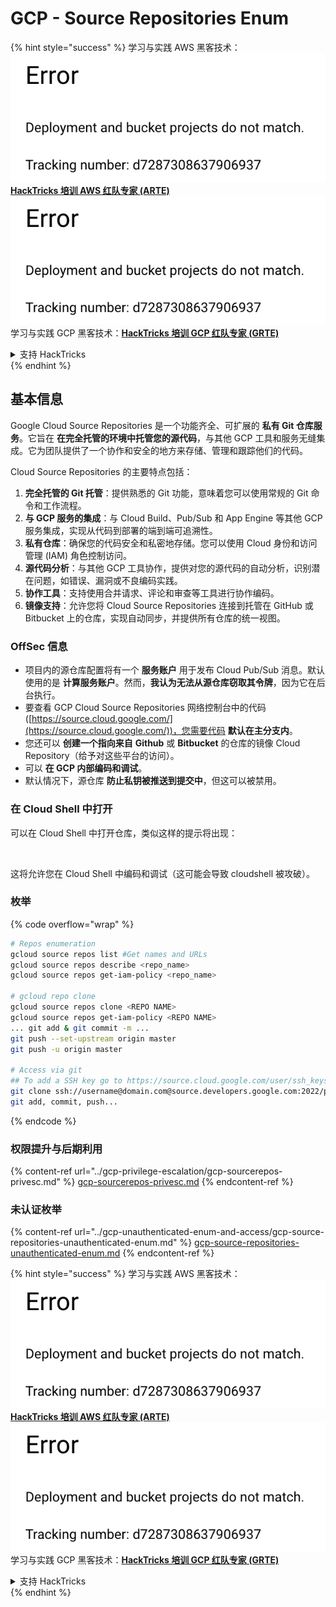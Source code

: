# GCP - Source Repositories Enum

{% hint style="success" %}
学习与实践 AWS 黑客技术：<img src="../../../.gitbook/assets/image (1) (1).png" alt="" data-size="line">[**HackTricks 培训 AWS 红队专家 (ARTE)**](https://training.hacktricks.xyz/courses/arte)<img src="../../../.gitbook/assets/image (1) (1).png" alt="" data-size="line">\
学习与实践 GCP 黑客技术：<img src="../../../.gitbook/assets/image (2).png" alt="" data-size="line">[**HackTricks 培训 GCP 红队专家 (GRTE)**<img src="../../../.gitbook/assets/image (2).png" alt="" data-size="line">](https://training.hacktricks.xyz/courses/grte)

<details>

<summary>支持 HackTricks</summary>

* 查看 [**订阅计划**](https://github.com/sponsors/carlospolop)!
* **加入** 💬 [**Discord 群组**](https://discord.gg/hRep4RUj7f) 或 [**Telegram 群组**](https://t.me/peass) 或 **在 Twitter 上关注** 🐦 [**@hacktricks\_live**](https://twitter.com/hacktricks\_live)**.**
* **通过向** [**HackTricks**](https://github.com/carlospolop/hacktricks) 和 [**HackTricks Cloud**](https://github.com/carlospolop/hacktricks-cloud) GitHub 仓库提交 PR 分享黑客技巧。

</details>
{% endhint %}

## 基本信息 <a href="#reviewing-cloud-git-repositories" id="reviewing-cloud-git-repositories"></a>

Google Cloud Source Repositories 是一个功能齐全、可扩展的 **私有 Git 仓库服务**。它旨在 **在完全托管的环境中托管您的源代码**，与其他 GCP 工具和服务无缝集成。它为团队提供了一个协作和安全的地方来存储、管理和跟踪他们的代码。

Cloud Source Repositories 的主要特点包括：

1. **完全托管的 Git 托管**：提供熟悉的 Git 功能，意味着您可以使用常规的 Git 命令和工作流程。
2. **与 GCP 服务的集成**：与 Cloud Build、Pub/Sub 和 App Engine 等其他 GCP 服务集成，实现从代码到部署的端到端可追溯性。
3. **私有仓库**：确保您的代码安全和私密地存储。您可以使用 Cloud 身份和访问管理 (IAM) 角色控制访问。
4. **源代码分析**：与其他 GCP 工具协作，提供对您的源代码的自动分析，识别潜在问题，如错误、漏洞或不良编码实践。
5. **协作工具**：支持使用合并请求、评论和审查等工具进行协作编码。
6. **镜像支持**：允许您将 Cloud Source Repositories 连接到托管在 GitHub 或 Bitbucket 上的仓库，实现自动同步，并提供所有仓库的统一视图。

### OffSec 信息 <a href="#reviewing-cloud-git-repositories" id="reviewing-cloud-git-repositories"></a>

* 项目内的源仓库配置将有一个 **服务账户** 用于发布 Cloud Pub/Sub 消息。默认使用的是 **计算服务账户**。然而，**我认为无法从源仓库窃取其令牌**，因为它在后台执行。
* 要查看 GCP Cloud Source Repositories 网络控制台中的代码 ([https://source.cloud.google.com/](https://source.cloud.google.com/))，您需要代码 **默认在主分支内**。
* 您还可以 **创建一个指向来自** **Github** 或 **Bitbucket** 的仓库的镜像 Cloud Repository（给予对这些平台的访问）。
* 可以 **在 GCP 内部编码和调试**。
* 默认情况下，源仓库 **防止私钥被推送到提交中**，但这可以被禁用。

### 在 Cloud Shell 中打开

可以在 Cloud Shell 中打开仓库，类似这样的提示将出现：

<figure><img src="../../../.gitbook/assets/image (325).png" alt=""><figcaption></figcaption></figure>

这将允许您在 Cloud Shell 中编码和调试（这可能会导致 cloudshell 被攻破）。

### 枚举

{% code overflow="wrap" %}
```bash
# Repos enumeration
gcloud source repos list #Get names and URLs
gcloud source repos describe <repo_name>
gcloud source repos get-iam-policy <repo_name>

# gcloud repo clone
gcloud source repos clone <REPO NAME>
gcloud source repos get-iam-policy <REPO NAME>
... git add & git commit -m ...
git push --set-upstream origin master
git push -u origin master

# Access via git
## To add a SSH key go to https://source.cloud.google.com/user/ssh_keys (no gcloud command)
git clone ssh://username@domain.com@source.developers.google.com:2022/p/<proj-name>/r/<repo-name>
git add, commit, push...
```
{% endcode %}

### 权限提升与后期利用

{% content-ref url="../gcp-privilege-escalation/gcp-sourcerepos-privesc.md" %}
[gcp-sourcerepos-privesc.md](../gcp-privilege-escalation/gcp-sourcerepos-privesc.md)
{% endcontent-ref %}

### 未认证枚举

{% content-ref url="../gcp-unauthenticated-enum-and-access/gcp-source-repositories-unauthenticated-enum.md" %}
[gcp-source-repositories-unauthenticated-enum.md](../gcp-unauthenticated-enum-and-access/gcp-source-repositories-unauthenticated-enum.md)
{% endcontent-ref %}

{% hint style="success" %}
学习与实践 AWS 黑客技术：<img src="../../../.gitbook/assets/image (1) (1).png" alt="" data-size="line">[**HackTricks 培训 AWS 红队专家 (ARTE)**](https://training.hacktricks.xyz/courses/arte)<img src="../../../.gitbook/assets/image (1) (1).png" alt="" data-size="line">\
学习与实践 GCP 黑客技术：<img src="../../../.gitbook/assets/image (2).png" alt="" data-size="line">[**HackTricks 培训 GCP 红队专家 (GRTE)**<img src="../../../.gitbook/assets/image (2).png" alt="" data-size="line">](https://training.hacktricks.xyz/courses/grte)

<details>

<summary>支持 HackTricks</summary>

* 查看 [**订阅计划**](https://github.com/sponsors/carlospolop)!
* **加入** 💬 [**Discord 群组**](https://discord.gg/hRep4RUj7f) 或 [**Telegram 群组**](https://t.me/peass) 或 **在** **Twitter** 🐦 [**@hacktricks\_live**](https://twitter.com/hacktricks\_live)** 上关注我们。**
* **通过向** [**HackTricks**](https://github.com/carlospolop/hacktricks) 和 [**HackTricks Cloud**](https://github.com/carlospolop/hacktricks-cloud) GitHub 仓库提交 PR 分享黑客技巧。

</details>
{% endhint %}
